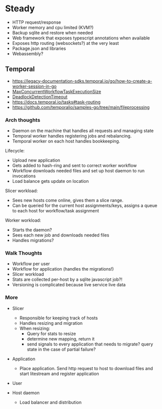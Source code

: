 # Steady

- HTTP request/response
- Worker memory and cpu limited (KVM?)
- Backup sqlite and restore when needed
- Web framework that exposes typescript annotations when available
- Exposes http routing (websockets?) at the very least
- Package.json and libraries
- Webassembly?


## Temporal

- https://legacy-documentation-sdks.temporal.io/go/how-to-create-a-worker-session-in-go
- [MaxConcurrentWorkflowTaskExecutionSize](https://github.com/temporalio/sdk-go/blob/a080d2c5313465efdc350892bf20ed814ad8addd/internal/worker.go#L84)
- [DeadlockDetectionTimeout](https://github.com/temporalio/sdk-go/blob/a080d2c5313465efdc350892bf20ed814ad8addd/internal/worker.go#L168)
- https://docs.temporal.io/tasks#task-routing
- https://github.com/temporalio/samples-go/tree/main/fileprocessing

### Arch thoughts

- Daemon on the machine that handles all requests and managing state
- Temporal worker handles registering jobs and rebalancing.
- Temporal worker on each host handles bookkeeping.

Lifecycle:
- Upload new application
- Gets added to hash-ring and sent to correct worker workflow
- Workflow downloads needed files and set up host daemon to run invocations
- Load balance gets update on location

Slicer workload:
- Sees new hosts come online, gives them a slice range.
- Can be queried for the current host assignments/keys, assigns a queue to each host for workflow/task assignment

Worker workload:
- Starts the daemon?
- Sees each new job and downloads needed files
- Handles migrations?


### Walk Thoughts

- Workflow per user
- Workflow for application (handles the migrations!)
- Slicer workload
- Stats are collected per-host by a sqlite javascript job?!
- Versioning is complicated because live service live data



### More

- Slicer
    - Responsible for keeping track of hosts
    - Handles resizing and migration
    - When resizing:
        - Query for stats to resize
        - determine new mapping, return it
        - send signals to every application that needs to migrate? query state in the case of partial failure?
- Application
    - Place application. Send http request to host to download files and start litestream and register application

- User
- Host daemon
    - Load balancer and distribution

